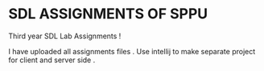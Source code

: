 # SDL ASSIGNMENTS OF SPPU

Third year SDL  Lab Assignments !

I have uploaded all assignments files . Use intellij to make separate project for client and server side .
